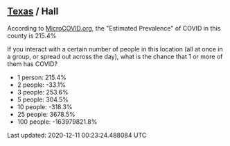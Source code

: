 
## [Texas](/united-states/texas) / Hall

According to [MicroCOVID.org](http://microcovid.org),
the "Estimated Prevalence" of COVID in this county is 215.4%

If you interact with a certain number of people in this location
(all at once in a group, or spread out across the day), what is the chance that
1 or more of them has COVID?

- 1 person: 215.4%
- 2 people: -33.1%
- 3 people: 253.6%
- 5 people: 304.5%
- 10 people: -318.3%
- 25 people: 3678.5%
- 100 people: -163979821.8%

Last updated: 2020-12-11 00:23:24.488084 UTC
